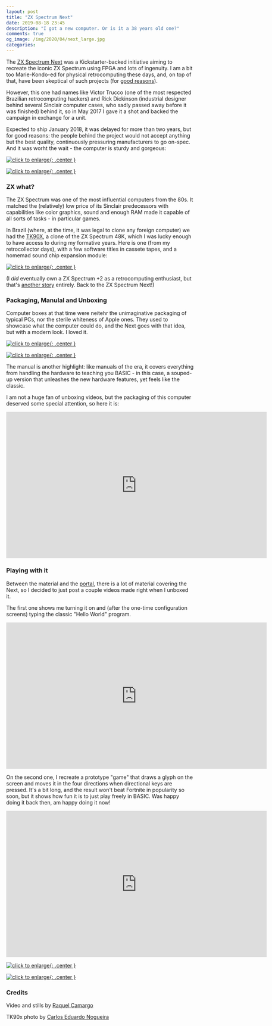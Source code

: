 ```yaml
---
layout: post
title: "ZX Spectrum Next"
date: 2019-08-18 23:45
description: "I got a new computer. Or is it a 38 years old one?"
comments: true
og_image: /img/2020/04/next_large.jpg
categories:
---
```


The [ZX Spectrum Next](https://www.kickstarter.com/projects/1835143999/zx-spectrum-next) was a Kickstarter-backed initiative aiming to recreate the iconic ZX Spectrum using FPGA and lots of ingenuity. I am a bit too Marie-Kondo-ed for physical retrocomputing these days, and, on top of that, have been skeptical of such projects (for [good reasons](https://vintageisthenewold.com/failed-campaign-recreated-zx-spectrum-backers-unlikely-to-get-their-devices/)).

However, this one had names like Victor Trucco (one of the most respected Brazilian retrocomputing hackers) and Rick Dickinson (industrial designer behind several Sinclair computer cases, who sadly passed away before it was finished) behind it, so in May 2017 I gave it a shot and backed the campaign in exchange for a unit.

Expected to ship January 2018, it was delayed for more than two years, but for good reasons: the people behind the project would not accept anything but the best quality, continuously pressuring manufacturers to go on-spec. And it was worht the wait - the computer is sturdy and gorgeous:

[![click to enlarge](/img/2020/04/next.jpg){: .center }](/img/2020/04/next_large.jpg)

<!--more-->

[![click to enlarge](/img/2020/04/keyboard.jpg){: .center }](/img/2020/04/keyboard_large.jpg)

### ZX what?

The ZX Spectrum was one of the most influential computers from the 80s. It matched the (relatively) low price of its Sinclair predecessors with capabilities like color graphics, sound and enough RAM made it capable of all sorts of tasks - in particular games.

In Brazil (where, at the time, it was legal to clone any foreign computer) we had the [TK90X](https://www.youtube.com/watch?v=ky07bgePeUk), a clone of the ZX Spectrum 48K, which I was lucky enough to have access to during my formative years. Here is one (from my retrocollector days), with a few software titles in cassete tapes, and a homemad sound chip expansion module:

[![click to enlarge](/img/2020/04/tk90x.jpg){: .center }](/img/2020/04/tk90x_large.jpg)

(I _did_ eventually own a ZX Spectrum +2 as a retrocomputing enthusiast, but that's [another story](https://chester.me/spectrumplus2/) entirely. Back to the ZX Spectrum Next!)

### Packaging, Manulal and Unboxing

Computer boxes at that time were neitehr the unimaginative packaging of typical PCs, nor the sterile whiteness of Apple ones. They used to showcase what the computer could do, and the Next goes with that idea, but with a modern look. I loved it.

[![click to enlarge](/img/2020/04/box_front.jpg){: .center }](/img/2020/04/box_front_large.jpg)

[![click to enlarge](/img/2020/04/box_back.jpg){: .center }](/img/2020/04/box_back_large.jpg)

The manual is another highlight: like manuals of the era, it covers everything from handling the hardware to teaching you BASIC - in this case, a souped-up version that unleashes the new hardware features, yet feels like the classic.

I am not a huge fan of unboxing videos, but the packaging of this computer deserved some special attention, so here it is:

<iframe width="700" height="393" src="https://www.youtube.com/embed/4vdH_S0r1sw" frameborder="0" allow="accelerometer; autoplay; encrypted-media; gyroscope; picture-in-picture" allowfullscreen></iframe>

### Playing with it

Between the material and the [portal](https://www.specnext.com/), there is a lot of material covering the Next, so I decided to just post a couple videos made right when I unboxed it.

The first one shows me turning it on and (after the one-time configuration screens) typing the classic "Hello World" program.

<iframe width="700" height="393" src="https://www.youtube.com/embed/DDQd_jlDVbw" frameborder="0" allow="accelerometer; autoplay; encrypted-media; gyroscope; picture-in-picture" allowfullscreen></iframe>

On the second one, I recreate a prototype "game" that draws a glyph on the screen and moves it in the four directions when directional keys are pressed. It's a bit long, and the result won't beat Fortnite in popularity so soon, but it shows how fun it is to just play freely in BASIC. Was happy doing it back then, am happy doing it now!

<iframe width="700" height="393" src="https://www.youtube.com/embed/ZJqOoa5PtAk" frameborder="0" allow="accelerometer; autoplay; encrypted-media; gyroscope; picture-in-picture" allowfullscreen></iframe>

[![click to enlarge](/img/2020/04/game.jpg){: .center }](/img/2020/04/game_large.jpg)

[![click to enlarge](/img/2020/04/me.jpg){: .center }](/img/2020/04/me_large.jpg)

### Credits

Video and stills by [Raquel Camargo](https://www.youtube.com/raquelcamargo)

TK90x photo by [Carlos Eduardo Nogueira](https://vimeo.com/edunogueira)
